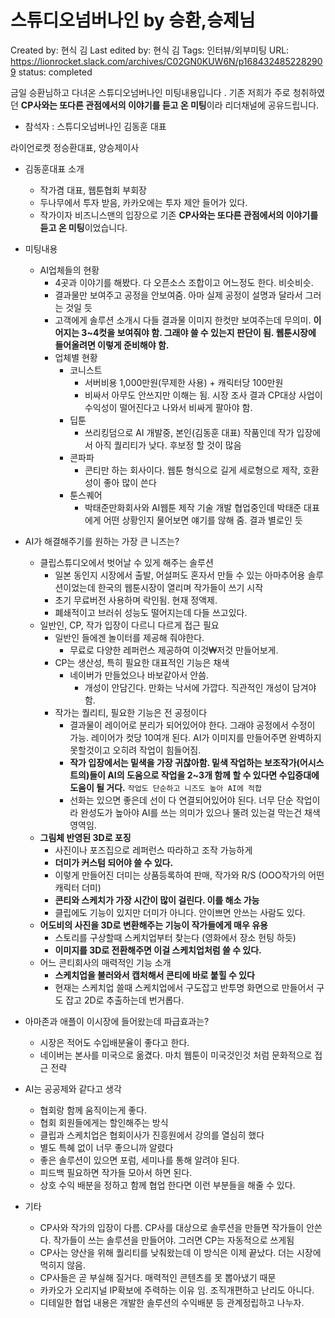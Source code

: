 # 스튜디오넘버나인 by 승환,승제님

Created by: 현식 김
Last edited by: 현식 김
Tags: 인터뷰/외부미팅
URL: https://lionrocket.slack.com/archives/C02GN0KUW6N/p1684324852282909
status: completed

금일 승환님하고 다녀온 스튜디오넘버나인 미팅내용입니다 . 기존 저희가 주로 청취하였던 **CP사와는 또다른 관점에서의 이야기를 듣고 온 미팅**이라 리더채널에 공유드립니다.

- 참석자 : 스튜디오넘버나인 김동훈 대표

라이언로켓 정승환대표, 양승제이사

- 김동훈대표 소개
    - 작가겸 대표, 웹툰협회 부회장
    - 두나무에서 투자 받음, 카카오에는 투자 제안 들어가 있다.
    - 작가이자 비즈니스맨의 입장으로 기존 **CP사와는 또다른 관점에서의 이야기를 듣고 온 미팅**이었습니다.
- 미팅내용
    - AI업체들의 현황
        - 4곳과 이야기를 해봤다. 다 오픈소스 조합이고 어느정도 한다. 비슷비슷.
        - 결과물만 보여주고 공정을 안보여줌. 아마 실제 공정이 설명과 달라서 그러는 것일 듯
        - 고객에게 솔루션 소개시 다들 결과물 이미지 한컷만 보여주는데 무의미. **이어지는 3~4컷을 보여줘야 함. 그래야 쓸 수 있는지 판단이 됨. 웹툰시장에 들어올려면 이렇게 준비해야 함.**
        - 업체별 현황
            - 코니스트
                - 서버비용 1,000만원(무제한 사용) + 캐릭터당 100만원
                - 비싸서 아무도 안쓰지만 이해는 됨. 시장 조사 결과 CP대상 사업이 수익성이 떨어진다고 나와서 비싸게 팔아야 함.
            - 딥툰
                - 쓰리킹덤으로 AI 개발중, 본인(김동훈 대표) 작품인데 작가 입장에서 아직 퀄리티가 낮다. 후보정 할 것이 많음
            - 콘파파
                - 콘티만 하는 회사이다. 웹툰 형식으로 길게 세로형으로 제작, 호환성이 좋아 많이 쓴다
            - 툰스퀘어
                - 박태준만화회사와 AI웹툰 제작 기술 개발 협업중인데 박태준 대표에게 어떤 상황인지 물어보면 얘기를 않해 줌. 결과 별로인 듯

- AI가 해결해주기를 원하는 가장 큰 니즈는?
    - 클립스튜디오에서 벗어날 수 있게 해주는 솔루션
        - 일본 동인지 시장에서 출발, 어설퍼도 혼자서 만들 수 있는 아마추어용 솔루션이었는데 한국의 웹툰시장이 열리며 작가들이 쓰기 시작
        - 초기 무료버전 사용하며 락인됨. 현재 정액제.
        - 폐쇄적이고 브러쉬 성능도 떨어지는데 다들 쓰고있다.
    - 일반인, CP, 작가 입장이 다르니 다르게 접근 필요
        - 일반인 들에겐 놀이터를 제공해 줘야한다.
            - 무료로 다양한 레퍼런스 제공하여 이것₩저것 만들어보게.
        - CP는 생산성, 특히 필요한 대표적인 기능은 채색
            - 네이버가 만들었으나 바보같아서 안씀.
                - 개성이 안담긴다. 만화는 낙서에 가깝다. 직관적인 개성이 담겨야 함.
        - 작가는 퀄리티, 필요한 기능은 전 공정이다
            - 결과물이 레이어로 분리가 되어있어야 한다. 그래야 공정에서 수정이 가능. 레이어가 컷당 10여개 된다. AI가 이미지를 만들어주면 완벽하지 못할것이고 오히려 작업이 힘들어짐.
            - **작가 입장에서는 밑색을 가장 귀찮아함. 밑색 작업하는 보조작가(어시스트의)들이 AI의 도움으로 작업을 2~3개 함께 할 수 있다면 수입증대에 도움이 될 거다.** `작업도 단순하고 니즈도 높아 AI에 적합`
            - 선화는 있으면 좋은데 선이 다 연결되어있어야 된다. 너무 단순 작업이라 완성도가 높아야 AI를 쓰는 의미가 있으나 뚤려 있는걸 막는건 채색영역임.
    - **그림체 반영된 3D로 포징**
        - 사진이나 포즈집으로 레퍼런스 따라하고 조작 가능하게
        - **더미가 커스텀 되어야 쓸 수 있다.**
        - 이렇게 만들어진 더미는 상품등록하여 판매, 작가와 R/S (OOO작가의 어떤 캐릭터 더미)
        - **콘티와 스케치가 가장 시간이 많이 걸린다. 이를 해소 가능**
        - 클립에도 기능이 있지만 더미가 아니다. 안이쁘면 안쓰는 사람도 있다.
    - **어도비의 사진을 3D로 변환해주는 기능이 작가들에게 매우 유용**
        - 스토리를 구상할때 스케치업부터 찾는다 (영화에서 장소 헌팅 하듯)
        - **이미지를 3D로 전환해주면 이걸 스케치업처럼 쓸 수 있다.**
    - 어느 콘티회사의 매력적인 기능 소개
        - **스케치업을 불러와서 캡처해서 콘티에 바로 붙힐 수 있다**
        - 현재는 스케치업 쓸때 스케치업에서 구도잡고 반투명 화면으로 만들어서 구도 잡고 2D로 추출하는데 번거롭다.
- 아마존과 애플이 이시장에 들어왔는데 파급효과는?
    - 시장은 적어도 수입배분율이 좋다고 한다.
    - 네이버는 본사를 미국으로 옮겼다. 마치 웹툰이 미국것인것 처럼 문화적으로 접근 전략
- AI는 공공제와 같다고 생각
    - 협회랑 함께 움직이는게 좋다.
    - 협회 회원들에게는 할인해주는 방식
    - 클립과 스케치업은 협회이사가 진흥원에서 강의를 열심히 했다
    - 별도 특혜 없이 너무 좋으니까 알렸다
    - 좋은 솔루션이 있으면 포럼, 세미나를 통해 알려야 된다.
    - 피드백 필요하면 작가들 모아서 하면 된다.
    - 상호 수익 배분을 정하고 함께 협업 한다면 이런 부분들을 해줄 수 있다.
- 기타
    
    
    - CP사와 작가의 입장이 다름. CP사를 대상으로 솔루션을 만들면 작가들이 안쓴다. 작가들이 쓰는 솔루션을 만들어야. 그러면 CP는 자동적으로 쓰게됨
    - CP사는 양산을 위해 퀄리티를 낮춰왔는데 이 방식은 이제 끝났다. 더는 시장에 먹히지 않음.
    - CP사들은 곧 부실해 질거다. 매력적인 콘텐츠를 못 뽑아냈기 때문
    - 카카오가 오리지널 IP확보에 주력하는 이유 임. 조직개편하고 난리도 아니다.
    - 디테일한 협업 내용은 개발한 솔루션의 수익배분 등 관계정립하고 나누자.